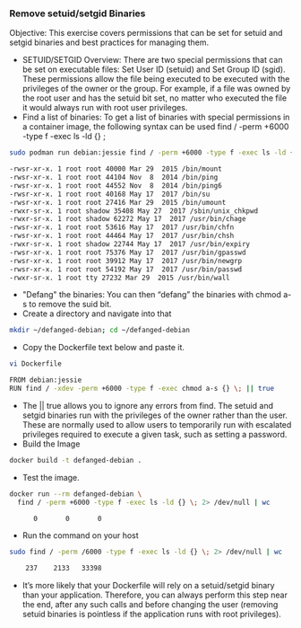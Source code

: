 ### Remove setuid/setgid Binaries
Objective: This exercise covers permissions that can be set for setuid and setgid binaries and best practices for managing them.
* SETUID/SETGID Overview: There are two special permissions that can be set on executable files: Set User ID (setuid) and Set Group ID (sgid). These permissions allow the file being executed to be executed with the privileges of the owner or the group. For example, if a file was owned by the root user and has the setuid bit set, no matter who executed the file it would always run with root user privileges.
* Find a list of binaries: To get a list of binaries with special permissions in a container image, the following syntax can be used find / -perm +6000 -type f -exec ls -ld {} \;
```bash
sudo podman run debian:jessie find / -perm +6000 -type f -exec ls -ld {} \; 2> /dev/null

-rwsr-xr-x. 1 root root 40000 Mar 29  2015 /bin/mount
-rwsr-xr-x. 1 root root 44104 Nov  8  2014 /bin/ping
-rwsr-xr-x. 1 root root 44552 Nov  8  2014 /bin/ping6
-rwsr-xr-x. 1 root root 40168 May 17  2017 /bin/su
-rwsr-xr-x. 1 root root 27416 Mar 29  2015 /bin/umount
-rwxr-sr-x. 1 root shadow 35408 May 27  2017 /sbin/unix_chkpwd
-rwxr-sr-x. 1 root shadow 62272 May 17  2017 /usr/bin/chage
-rwsr-xr-x. 1 root root 53616 May 17  2017 /usr/bin/chfn
-rwsr-xr-x. 1 root root 44464 May 17  2017 /usr/bin/chsh
-rwxr-sr-x. 1 root shadow 22744 May 17  2017 /usr/bin/expiry
-rwsr-xr-x. 1 root root 75376 May 17  2017 /usr/bin/gpasswd
-rwsr-xr-x. 1 root root 39912 May 17  2017 /usr/bin/newgrp
-rwsr-xr-x. 1 root root 54192 May 17  2017 /usr/bin/passwd
-rwxr-sr-x. 1 root tty 27232 Mar 29  2015 /usr/bin/wall
```
* "Defang" the binaries: You can then “defang” the binaries with chmod a-s to remove the suid bit. 
* Create a directory and navigate into that 
```bash
mkdir ~/defanged-debian; cd ~/defanged-debian
```
* Copy the Dockerfile text below and paste it. 
```bash
vi Dockerfile

FROM debian:jessie
RUN find / -xdev -perm +6000 -type f -exec chmod a-s {} \; || true
```
* The || true allows you to ignore any errors from find. The setuid and setgid binaries run with the privileges of the owner rather than the user. These are normally used to allow users to temporarily run with escalated privileges required to execute a given task, such as setting a password.
* Build the Image
```bash
docker build -t defanged-debian .
```
* Test the image.
```bash
docker run --rm defanged-debian \
  find / -perm +6000 -type f -exec ls -ld {} \; 2> /dev/null | wc

      0       0       0
```
* Run the command on your host
```bash
sudo find / -perm /6000 -type f -exec ls -ld {} \; 2> /dev/null | wc

    237    2133   33398
```
* It’s more likely that your Dockerfile will rely on a setuid/setgid binary than your application. Therefore, you can always perform this step near the end, after any such calls and before changing the user (removing setuid binaries is pointless if the application runs with root privileges).